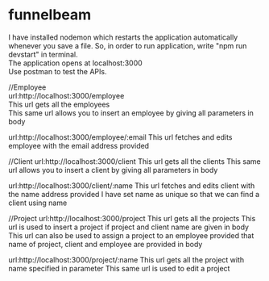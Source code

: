 # funnelbeam

I have installed nodemon which restarts the application automatically whenever you save a file. 
So, in order to run application, write "npm run devstart" in terminal. <br>
The application opens at localhost:3000 <br>
Use postman to test the APIs.

//Employee <br>
url:http://localhost:3000/employee <br>
This url gets all the employees <br>
This same url allows you to insert an employee by giving all parameters in body<br>

url:http://localhost:3000/employee/:email
This url fetches and edits employee with the email address provided

//Client
url:http://localhost:3000/client
This url gets all the clients 
This same url allows you to insert a client by giving all parameters in body

url:http://localhost:3000/client/:name
This url fetches and edits client with the name address provided
I have set name as unique so that we can find a client using name

//Project
url:http://localhost:3000/project
This url gets all the projects
This url is used to insert a project if project and client name are given in body
This url can also be used to assign a project to an employee provided that name of project, client and employee are provided in body

url:http://localhost:3000/project/:name
This url gets all the project with name specified in parameter
This same url is used to edit a project


